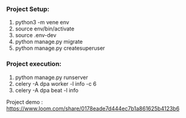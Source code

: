 ### Project Setup:
1. python3 -m vene env
2. source env/bin/activate
3. source .env-dev
4. python manage.py migrate
5. python manage.py createsuperuser


### Project execution:
1. python manage.py runserver
2. celery -A dpa worker -l info -c 6
3. celery -A dpa beat -l info

Project demo : https://www.loom.com/share/0178eade7d444ec7b1a861625b4123b6
